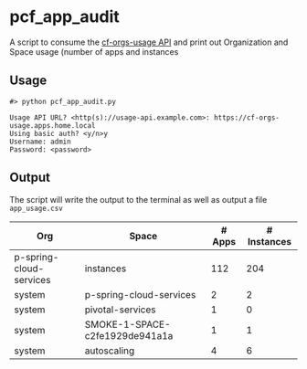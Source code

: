 # pcf_app_audit

A script to consume the [cf-orgs-usage API](https://github.com/cbusch-pivotal/cf-orgs-usage) and print out Organization and Space usage (number of apps and instances

## Usage

```
#> python pcf_app_audit.py
```
```
Usage API URL? <http(s)://usage-api.example.com>: https://cf-orgs-usage.apps.home.local
Using basic auth? <y/n>y
Username: admin
Password: <password>
```

## Output
The script will write the output to the terminal as well as output a file `app_usage.csv`


Org	| Space	| # Apps	| # Instances
---	| -----	| ------	| -----------
p-spring-cloud-services	| instances	| 112	| 204
system	| p-spring-cloud-services	| 2	| 2
system	| pivotal-services	| 1	| 0
system	| SMOKE-1-SPACE-c2fe1929de941a1a	| 1	| 1
system	| autoscaling	| 4	| 6
